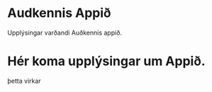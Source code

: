 ﻿# Audkennis Appið
Upplýsingar varðandi Auðkennis appið.

# Hér koma upplýsingar um Appið.
þetta virkar

